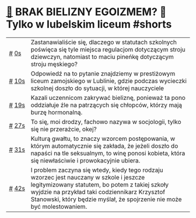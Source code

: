 # [🔗](https://www.youtube.com/watch?v=S7haPvqlJl0) BRAK BIELIZNY EGOIZMEM? 🥴 Tylko w lubelskim liceum #shorts

<table>
    <tr id="t0">
        <td><a href="#t0">#</a>&nbsp;<a href="https://www.youtube.com/watch?v=S7haPvqlJl0&t=0">0s</a></td>
        <td>Zastanawialiście się, dlaczego w statutach szkolnych poświęca się tyle miejsca regulacjom dotyczącym stroju dziewczyn, natomiast to maciu pineńkę dotyczącym stroju męskiego?</td>
    </tr>
    <tr id="t10">
        <td><a href="#t10">#</a>&nbsp;<a href="https://www.youtube.com/watch?v=S7haPvqlJl0&t=10">10s</a></td>
        <td>Odpowiedź na to pytanie znajdziemy w prestiżowym liceum zamojskiego w Lublinie, gdzie podczas wycieczki szkolnej doszło do sytuacji, w której nauczyciele</td>
    </tr>
    <tr id="t19">
        <td><a href="#t19">#</a>&nbsp;<a href="https://www.youtube.com/watch?v=S7haPvqlJl0&t=19">19s</a></td>
        <td>Kazali uczennicom zakrywać bieliznę, ponieważ ta pono oddziałuje źle na patrzących się chłopców, którzy mają burzę hormonalną.</td>
    </tr>
    <tr id="t27">
        <td><a href="#t27">#</a>&nbsp;<a href="https://www.youtube.com/watch?v=S7haPvqlJl0&t=27">27s</a></td>
        <td>To się, moi drodzy, fachowo nazywa w socjologii, tylko się nie przerażcie, okej?</td>
    </tr>
    <tr id="t31">
        <td><a href="#t31">#</a>&nbsp;<a href="https://www.youtube.com/watch?v=S7haPvqlJl0&t=31">31s</a></td>
        <td>Kulturą gwałtu, to znaczy wzorcem postępowania, w którym automatycznie się zakłada, że jeżeli doszło do napaści na tle seksualnym, to winę ponosi kobieta, która się niewłaściwie i prowokacyjnie ubiera.</td>
    </tr>
    <tr id="t42">
        <td><a href="#t42">#</a>&nbsp;<a href="https://www.youtube.com/watch?v=S7haPvqlJl0&t=42">42s</a></td>
        <td>I problem zaczyna się wtedy, kiedy tego rodzaju wzorzec jest nauczany w szkole i jeszcze legitymizowany statutem, bo potem z takiej szkoły wyjdzie na przykład taki codziennikarz Krzysztof Stanowski, który będzie myślał, że spojrzenie nie może być molestowaniem.</td>
    </tr>
</table>
